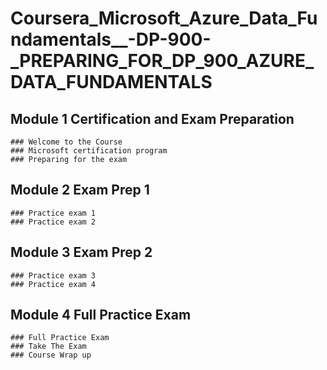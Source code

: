 # Coursera_Microsoft_Azure_Data_Fundamentals__-DP-900-_PREPARING_FOR_DP_900_AZURE_DATA_FUNDAMENTALS

  ## Module 1 Certification and Exam Preparation
    ### Welcome to the Course
    ### Microsoft certification program
    ### Preparing for the exam
  
  ## Module 2 Exam Prep 1
    ### Practice exam 1
    ### Practice exam 2
  
  ## Module 3 Exam Prep 2
    ### Practice exam 3
    ### Practice exam 4
  
  ## Module 4 Full Practice Exam
    ### Full Practice Exam
    ### Take The Exam
    ### Course Wrap up
